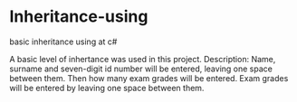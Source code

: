 # Inheritance-using
basic inheritance using at c# 

A basic level of inhertance was used in this project.
Description:
Name, surname and seven-digit id number will be entered, leaving one space between them.
Then how many exam grades will be entered.
Exam grades will be entered by leaving one space between them.
